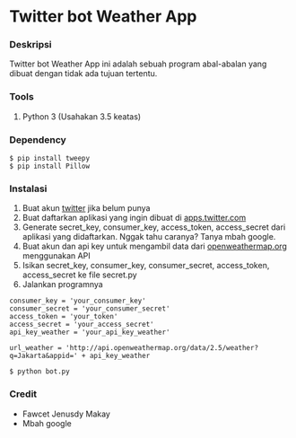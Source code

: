 Twitter bot Weather App
=========================
### Deskripsi
Twitter bot Weather App ini adalah sebuah program abal-abalan yang dibuat dengan tidak ada tujuan tertentu.

### Tools
1. Python 3 (Usahakan 3.5 keatas)

### Dependency
```{bash}
$ pip install tweepy
$ pip install Pillow
```

### Instalasi
1. Buat akun [twitter](https://www.twitter.com) jika belum punya
2. Buat daftarkan aplikasi yang ingin dibuat di [apps.twitter.com](https://apps.twitter.com/)
3. Generate secret_key, consumer_key, access_token, access_secret dari aplikasi yang didaftarkan. Nggak tahu caranya? Tanya mbah google.
4. Buat akun dan api key untuk mengambil data dari [openweathermap.org](http://openweathermap.org/) menggunakan API
5. Isikan secret_key, consumer_key, consumer_secret, access_token, access_secret ke file secret.py
6. Jalankan programnya

```{python}
consumer_key = 'your_consumer_key'
consumer_secret = 'your_consumer_secret'
access_token = 'your_token'
access_secret = 'your_access_secret'
api_key_weather = 'your_api_key_weather'

url_weather = 'http://api.openweathermap.org/data/2.5/weather?q=Jakarta&appid=' + api_key_weather
```
```{bash}
$ python bot.py
```


### Credit
* Fawcet Jenusdy Makay
* Mbah google
